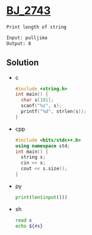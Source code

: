 # [BJ_2743](https://acmicpc.net/problem/2743)

```en
Print length of string
```

```txt
Input: pulljima
Output: 8
```

## Solution

* c

  ```c
  #include <string.h>
  int main() {
    char s[101];
    scanf("%s", s);
    printf("%d", strlen(s));
  }
  ```

* cpp

  ```cpp
  #include <bits/stdc++.h>
  using namespace std;
  int main() {
    string s;
    cin >> s;
    cout << s.size();
  }
  ```

* py

  ```py
  print(len(input()))
  ```

* sh

  ```sh
  read s
  echo ${#s}
  ```
